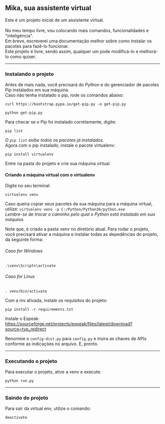 ## Mika, sua assistente virtual

Este é um projeto inicial de um assistente virtual.<br><br>
No meu tempo livre, vou colocando mais comandos, funcionalidades e "inteligência".<br>
Em breve, escreverei uma documentação melhor sobre como instalar os pacotes para fazê-lo funcionar.<br>
Este projeto é livre, sendo assim, qualquer um pode modificá-lo e melhorá-lo como quiser.


---------------------------------
### Instalando o projeto

Antes de mais nada, você precisará do Python e do gerenciador de pacotes Pip instalados em sua máquina.<br>
Caso não tenha instalado o pip, rode os comandos abaixo:

```
curl https://bootstrap.pypa.io/get-pip.py -o get-pip.py

python get-pip.py
```

Para checar se o Pip foi instalado corretamente, digite:
```
pip list
```

_O `pip list` exibe todos os pacotes já instalados._<br>
Agora com o pip instalado, instale o pacote virtualenv:
```
pip install virtualenv
```

Entre na pasta do projeto e crie sua máquina virtual.

#### Criando a máquina virtual com o virtualenv
Digite no seu terminal:
```
virtualenv venv
```
Caso queira copiar seus pacotes da sua máquina para a máquina virtual, utilize: 
`virtualenv venv -p C:/Python/Python36/python.exe`<br>
_Lembre-se de trocar o caminho pelo qual o Python está instalado em sua máquina._

Note que, é criado a pasta venv no diretório atual.
Para rodar o projeto, você precisará ativar a máquina e instalar todas as depedências do projeto, da seguinte forma:

###### Caso for Windows
```
.\venv\Scripts\activate
```

###### Caso for Linux
```
. venv/bin/activate
```

Com a mv ativada, instale os requisitos do projeto:
```
pip install -r requirements.txt
```

Instale o Espeak:
https://sourceforge.net/projects/espeak/files/latest/download?source=typ_redirect


Renomeie o `config-dist.py` para `config.py` e insira as chaves de APIs conforme as indicações no arquivo.
E, pronto.

---------------------------------
### Executando o projeto

Para executar o projeto, ative a venv e execute:
```
python run.py
```

---------------------------------
### Saindo do projeto
Para sair da virtual env, utilize o comando:
```
deactivate
```
